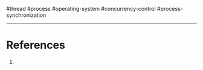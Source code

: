 #thread #process #operating-system #concurrency-control #process-synchronization 


---
# References
1. 